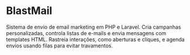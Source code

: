 # BlastMail
Sistema de envio de email marketing em PHP e Laravel. Cria campanhas personalizadas, controla listas de e-mails e envia mensagens com templates HTML. Rastreia interações, como aberturas e cliques, e agenda envios usando filas para evitar travamentos.
